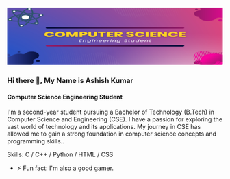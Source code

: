 ![Computer Science Engineering Student](https://github.com/ashishj12/ashishj12/blob/main/Banner.png)
### Hi there 👋, My Name is Ashish Kumar
#### Computer Science Engineering Student

I'm a second-year student pursuing a Bachelor of Technology (B.Tech) in Computer Science and Engineering (CSE). I have a passion for exploring the vast world of technology and its applications. My journey in CSE has allowed me to gain a strong foundation in computer science concepts and programming skills..

Skills: 
C / C++ / Python / HTML / CSS 
- ⚡ Fun fact: I'm also a good gamer. 




